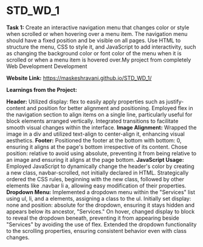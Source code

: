 # STD_WD_1
**Task 1:** Create an interactive navigation menu that changes color or style when scrolled or when hovering over a menu item. The navigation menu should have a fixed position and be visible on all pages. Use HTML to structure the menu, CSS to style it, and JavaScript to add interactivity, such as changing the background color or font color of the menu when it is scrolled or when a menu item is hovered over.My project from completely Web Development Development

**Website Link:** https://maskeshravani.github.io/STD_WD_1/

**Learnings from the Project:**

**Header:**
Utilized display: flex to easily apply properties such as justify-content and position for better alignment and positioning.
Employed flex in the navigation section to align items on a single line, particularly useful for block elements arranged vertically.
Integrated transitions to facilitate smooth visual changes within the interface.
**Image Alignment:**
Wrapped the image in a div and utilized text-align to center-align it, enhancing visual aesthetics.
**Footer:**
Positioned the footer at the bottom with bottom: 0, ensuring it aligns at the page's bottom irrespective of its content.
Chose position: relative to avoid using absolute, preventing it from being relative to an image and ensuring it aligns at the page bottom.
**JavaScript Usage:**
Employed JavaScript to dynamically change the header's color by creating a new class, navbar-scrolled, not initially declared in HTML.
Strategically ordered the CSS rules, beginning with the new class, followed by other elements like .navbar li a, allowing easy modification of their properties.
**Dropdown Menu:**
Implemented a dropdown menu within the "Services" list using ul, li, and a elements, assigning a class to the ul.
Initially set display: none and position: absolute for the dropdown, ensuring it stays hidden and appears below its ancestor, "Services."
On hover, changed display to block to reveal the dropdown beneath, preventing it from appearing beside "Services" by avoiding the use of flex.
Extended the dropdown functionality to the scrolling properties, ensuring consistent behavior even with class changes.
